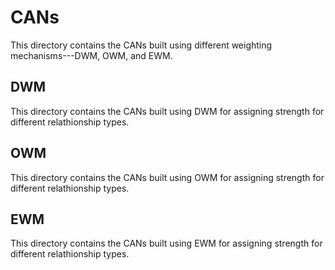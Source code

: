 # CANs
This directory contains the CANs built using different weighting mechanisms---DWM, OWM, and EWM.

## DWM
This directory contains the CANs built using DWM for assigning strength for different relathionship types.

## OWM
This directory contains the CANs built using OWM for assigning strength for different relathionship types.

## EWM
This directory contains the CANs built using EWM for assigning strength for different relathionship types.


